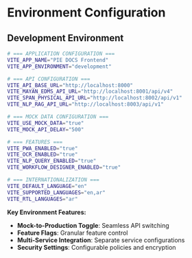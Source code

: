 # Environment Configuration

## Development Environment

```bash
# === APPLICATION CONFIGURATION ===
VITE_APP_NAME="PIE DOCS Frontend"
VITE_APP_ENVIRONMENT="development"

# === API CONFIGURATION ===
VITE_API_BASE_URL="http://localhost:8000"
VITE_MAYAN_EDMS_API_URL="http://localhost:8001/api/v4"
VITE_SPAN_PHYSICAL_API_URL="http://localhost:8002/api/v1"
VITE_NLP_RAG_API_URL="http://localhost:8003/api/v1"

# === MOCK DATA CONFIGURATION ===
VITE_USE_MOCK_DATA="true"
VITE_MOCK_API_DELAY="500"

# === FEATURES ===
VITE_PWA_ENABLED="true"
VITE_OCR_ENABLED="true"
VITE_NLP_QUERY_ENABLED="true"
VITE_WORKFLOW_DESIGNER_ENABLED="true"

# === INTERNATIONALIZATION ===
VITE_DEFAULT_LANGUAGE="en"
VITE_SUPPORTED_LANGUAGES="en,ar"
VITE_RTL_LANGUAGES="ar"
```

**Key Environment Features:**
- **Mock-to-Production Toggle**: Seamless API switching
- **Feature Flags**: Granular feature control
- **Multi-Service Integration**: Separate service configurations
- **Security Settings**: Configurable policies and encryption
